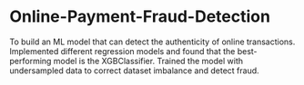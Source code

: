 # Online-Payment-Fraud-Detection
To build an ML model that can detect the authenticity of online transactions. Implemented different regression models and found that the best-performing model is the XGBClassifier. Trained the model with undersampled data to correct dataset imbalance and detect fraud.
